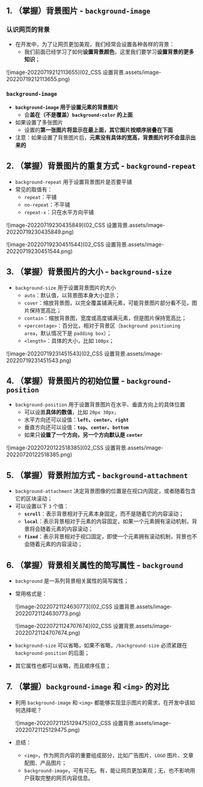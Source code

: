 ## 1. （掌握）背景图片 - `background-image`

### 认识网页的背景

- 在开发中，为了让网页更加美观，我们经常会设置各种各样的背景：
  - 我们前面已经学习了如何**设置背景颜色**，这里我们要学习**设置背景的更多知识**；

![image-20220719212113655](02_CSS 设置背景.assets/image-20220719212113655.png)

### `background-image`

- **`background-image` 用于设置元素的背景图片**
  - 会**盖在（不是覆盖）`background-color` 的上面**
- 如果设置了多张图片
  - 设置的**第一张图片将显示在最上面，其它图片按顺序层叠在下面**
- 注意：如果设置了背景图片后，**元素没有具体的宽高，背景图片时不会显示出来的**

## 2. （掌握）背景图片的重复方式 - `background-repeat`

- `background-repeat` 用于设置背景图片是否要平铺
- 常见的取值有：
  - `repeat`：平铺
  - `no-repeat`：不平铺
  - `repeat-x`：只在水平方向平铺

![image-20220719230435849](02_CSS 设置背景.assets/image-20220719230435849.png)

![image-20220719230451544](02_CSS 设置背景.assets/image-20220719230451544.png)

## 3. （掌握）背景图片的大小 - `background-size`

- `background-size` 用于设置背景图片的大小
  - `auto`：默认值，以背景图本身大小显示；
  - `cover`：缩放背景图，以完全覆盖铺满元素，可能背景图片部分看不见，图片保持宽高比；
  - `contain`：缩放背景图，宽度或高度铺满元素，但是图片保持宽高比；
  - `<percentage>`：百分比，相对于背景区（`background positioning area`，默认情况下是 `padding box`）；
  - `<length>`：具体的大小，比如 `100px`；

![image-20220719231451543](02_CSS 设置背景.assets/image-20220719231451543.png)

## 4. （掌握）背景图片的初始位置 - `background-position`

- `background-position` 用于设置背景图片在水平、垂直方向上的具体位置
  - 可以设置**具体的数值**，比如 `20px 30px;`
  - 水平方向还可以设值：**`left`、`center`、`right`**
  - 垂直方向还可以设值：**`top`、`center`、`bottom`**
  - 如果只**设置了一个方向，另一个方向默认是 `center`**

![image-20220720122518385](02_CSS 设置背景.assets/image-20220720122518385.png)

## 5. （掌握）背景附加方式 - `background-attachment`

- `background-attachment` 决定背景图像的位置是在视口内固定，或者随着包含它的区块滚动；
- 可以设置以下 `3` 个值：
  - **`scroll`**：表示背景相对于元素本身固定，而不是随着它的内容滚动；
  - **`local`**：表示背景相对于元素的内容固定，如果一个元素拥有滚动机制，背景将会随着元素的内容滚动；
  - **`fixed`**：表示背景相对于视口固定，即使一个元素拥有滚动机制，背景也不会随着元素的内容滚动；

## 6. （掌握）背景相关属性的简写属性 - `background`

- `background` 是一系列背景相关属性的简写属性；

- 常用格式是：

  ![image-20220721124630773](02_CSS 设置背景.assets/image-20220721124630773.png)

  ![image-20220721124707674](02_CSS 设置背景.assets/image-20220721124707674.png)

- `background-size` 可以省略，如果不省略，`/background-size` 必须紧跟在 `background-position` 的后面；

- 其它属性也都可以省略，而且顺序任意；

## 7. （掌握）`background-image` 和 `<img>` 的对比

- 利用 `background-image` 和 `<img>` 都能够实现显示图片的需求，在开发中该如何选择呢？

  ![image-20220721125129475](02_CSS 设置背景.assets/image-20220721125129475.png)

- 总结：

  - `<img>`，作为网页内容的重要组成部分，比如广告图片、`LOGO` 图片、文章配图、产品图片；
  - `background-image`，可有可无。有，能让网页更加美观；无，也不影响用户获取完整的网页内容信息。

